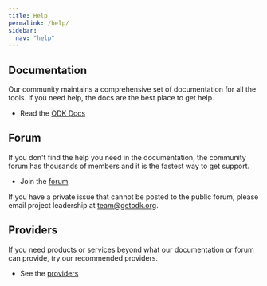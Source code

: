 ```yaml
---
title: Help
permalink: /help/
sidebar:
  nav: "help"
---
```


## Documentation

Our community maintains a comprehensive set of documentation for all the tools. If you need help, the docs are the best place to get help.

* Read the [ODK Docs](https://docs.getodk.org)

## Forum

If you don't find the help you need in the documentation, the community forum has thousands of members and it is the fastest way to get support.

* Join the [forum](https://forum.getodk.org)

If you have a private issue that cannot be posted to the public forum, please email project leadership at <team@getodk.org>.

## Providers

If you need products or services beyond what our documentation or forum can provide, try our recommended providers.

* See the [providers](/providers)